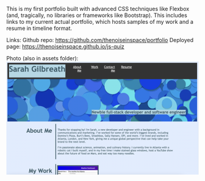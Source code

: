This is my first portfolio built with advanced CSS techniques like Flexbox (and, tragically, no libraries or frameworks like Bootstrap). This includes links to my current actual portfolio, which hosts samples of my work and a resume in timeline format. 

Links:
Github repo: <a href="https://github.com/thenoiseinspace/portfolio">https://github.com/thenoiseinspace/portfolio</a>
Deployed page: <a href="https://thenoiseinspace.github.io/js-quiz">https://thenoiseinspace.github.io/js-quiz</a>


Photo (also in assets folder): 
<img src="https://github.com/thenoiseinspace/portfolio/blob/main/assets/screenshot1.png">


